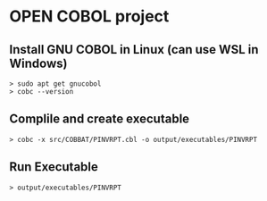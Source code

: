 # OPEN COBOL project

## Install GNU COBOL in Linux (can use WSL in Windows)
```
> sudo apt get gnucobol
> cobc --version
```

## Complile and create executable
```
> cobc -x src/COBBAT/PINVRPT.cbl -o output/executables/PINVRPT
```

## Run Executable
```
> output/executables/PINVRPT
```